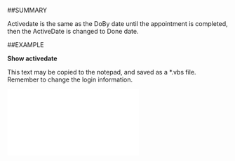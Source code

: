 

##SUMMARY

Activedate is the same as the DoBy date until the appointment is completed, then the ActiveDate is changed to Done date.


##EXAMPLE

**Show activedate**

This text may be copied to the notepad, and saved as a *.vbs file. Remember to change the login information.

![](../../Examples/vbs/SOAppointment.Example.vbs.txt)





